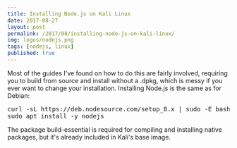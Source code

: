 ```yaml
---
title: Installing Node.js on Kali Linux
date: 2017-08-27
layout: post
permalink: /2017/08/installing-node-js-on-kali-linux/
img: logos/nodejs.png
tags: [nodejs, linux]
published: true
---
```

Most of the guides I've found on how to do this are fairly involved, requiring you to build from source and install without a .dpkg, which is messy if you ever want to change your installation. Installing Node.js is the same as for Debian:

<pre class="lang:sh decode:true ">
curl -sL https://deb.nodesource.com/setup_8.x | sudo -E bash -
sudo apt install -y nodejs
</pre>

The package <span class="lang:sh decode:true  crayon-inline ">build-essential</span> is required for compiling and installing native packages, but it's already included in Kali's base image.